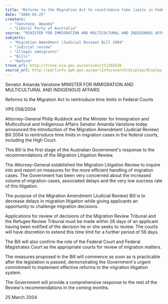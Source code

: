 ```yaml
---
title: "Reforms to the Migration Act to reintroduce time limits in Federal Courts."
date: "2004-03-25"
creators:
  - "Vanstone, Amanda"
  - "Liberal Party of Australia"
source: "MINISTER FOR IMMIGRATION AND MULTICULTURAL AND INDIGENOUS AFFAIRS"
subjects:
  - "Migration Amendment (Judicial Review) Bill 2004"
  - "Judicial review"
  - "Illegal immigrants"
  - "Bills"
  - "Reform"
trove_url: http://trove.nla.gov.au/version/211265526
source_url: http://parlinfo.aph.gov.au/parlInfo/search/display/display.w3p;query=Id%3A%22media/pressrel/AV6C6%22
---
```


 Senator Amanda Vanstone  MINISTER FOR IMMIGRATION AND MULTICULTURAL AND  INDIGENOUS AFFAIRS

 Reforms to the Migration Act to reintroduce time limits in  Federal Courts

 VPS 058/2004

 Attorney-General Philip Ruddock and the Minister for Immigration and Multicultural and Indigenous Affairs  Senator Amanda Vanstone today announced the introduction of the Migration Amendment (Judicial Review)  Bill 2004 to reintroduce time limits in migration cases in the federal courts, including the High Court.

 This Bill is the first stage of the Australian Government's response to the recommendations of the Migration  Litigation Review.

 The Attorney-General established the Migration Litigation Review to inquire into and report on measures for  the more efficient handling of migration cases. The Government has been very concerned about the increased  volume of migration cases, associated delays and the very low success rate of this litigation. 

 The purpose of the Migration Amendment (Judicial Review) Bill is to decrease delays in migration litigation  while giving applicants an opportunity to challenge migration decisions.

 Applications for review of decisions of the Migration Review Tribunal and the Refugee Review Tribunal must  be made within 28 days of an applicant having been notified of the decision he or she seeks to review. The  courts will have discretion to extend this time limit for a further period of 56 days.

 The Bill will also confirm the role of the Federal Court and Federal Magistrates Court as the appropriate  courts for review of migration matters.

 The measures proposed in the Bill will commence as soon as is practicable after the legislation is passed,  demonstrating the Government's urgent commitment to implement effective reforms to the migration litigation  system.

 The Government will provide a comprehensive response to the rest of the Review's recommendations in the  coming months. 

 25 March 2004

